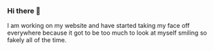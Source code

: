 ### Hi there 👋

I am working on my website and have started taking my face off everywhere because it got to be too much to look at myself smiling so fakely all of the time.
